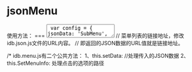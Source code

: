 jsonMenu
========
使用方法：
=== <textarea>
var config = {
      jsonData: 'SubMenu', <br/>
      jsonName: 'Name',
      itemClickCallBack: menuItemClick,  // 调用外部方法
      isUrl: UrlContent // 调用外部方法
  };
$('#menu_root').idbListWrap(config);

function menuItemClick(itemsData) {
    var clickedItem = itemsData[itemsData.length - 1];
    document.title = clickedItem.Name;
};

function UrlContent(path) {
  return path.replace(/^\//, '');
};
=== </textarea>
// 菜单列表的链接地址，修改idb.json.js文件的URL内容。
// 即返回的JSON数据的URL值就是链接地址。

/* 
  idb.menu.js有二个公共方法：
  1、this.setData: //处理传入的JSON数据
  2、this.SetMenuInfo: 处理点击的选项的路径
